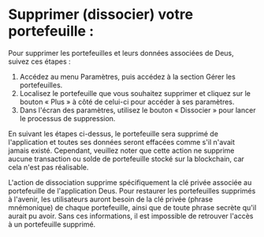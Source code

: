 # Supprimer (dissocier) votre portefeuille :

Pour supprimer les portefeuilles et leurs données associées de Deus, suivez ces étapes :

1. Accédez au menu Paramètres, puis accédez à la section Gérer les portefeuilles.
2. Localisez le portefeuille que vous souhaitez supprimer et cliquez sur le bouton « Plus » à côté de celui-ci pour accéder à ses paramètres.
3. Dans l'écran des paramètres, utilisez le bouton « Dissocier » pour lancer le processus de suppression.

En suivant les étapes ci-dessus, le portefeuille sera supprimé de l'application et toutes ses données seront effacées comme s'il n'avait jamais existé. Cependant, veuillez noter que cette action ne supprime aucune transaction ou solde de portefeuille stocké sur la blockchain, car cela n'est pas réalisable.

L'action de dissociation supprime spécifiquement la clé privée associée au portefeuille de l'application Deus. Pour restaurer les portefeuilles supprimés à l'avenir, les utilisateurs auront besoin de la clé privée (phrase mnémonique) de chaque portefeuille, ainsi que de toute phrase secrète qu'il aurait pu avoir. Sans ces informations, il est impossible de retrouver l'accès à un portefeuille supprimé.